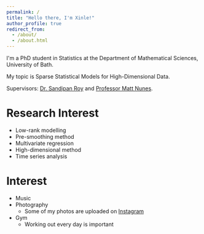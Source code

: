 ```yaml
---
permalink: /
title: "Hello there, I'm Xinle!"
author_profile: true
redirect_from: 
  - /about/
  - /about.html
---
```


I'm a PhD student in Statistics at the Department of Mathematical Sciences, University of Bath.

My topic is Sparse Statistical Models for High-Dimensional Data.

Supervisors: [Dr. Sandipan Roy](https://roysandipan.github.io/) and [Professor Matt Nunes](https://people.bath.ac.uk/man54/homepage.html).

Research Interest
======
* Low-rank modelling
* Pre-smoothing method
* Multivariate regression
* High-dimensional method
* Time series analysis

Interest
======
* Music
* Photography
  * Some of my photos are uploaded on [Instagram](https://www.instagram.com/shinlay_xt/)
* Gym
  * Working out every day is important



